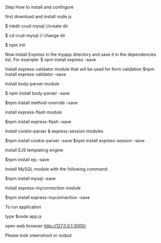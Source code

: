 
Step How to install and confirgure 

first download and  install node js 

$ mkdir crud-mysql   //create dir 

$ cd crud-mysql    //   change dir


$ npm init

Now install Express in the myapp directory and save it in the dependencies list. For example:
$ npm install express –save


Install express-validator module that will be used for form validation
$npm install express-validator –save



Install body-parser module

$ npm install body-parser -save


$npm install method-override –save

install express-flash module

$npm install express-flash –save

Install cookie-parser & express-session modules

$npm install cookie-parser –save
$npm install express-session -save


Install EJS templating engine

$npm install ejs -save

Install MySQL module with the following command:

$npm install mysql –save

Install express-myconnection module


$npm install express-myconnection -save


To run application 

type $node app.js 

open web browser   http://127.0.0.1:3000/


Please look sreenshoot or output 